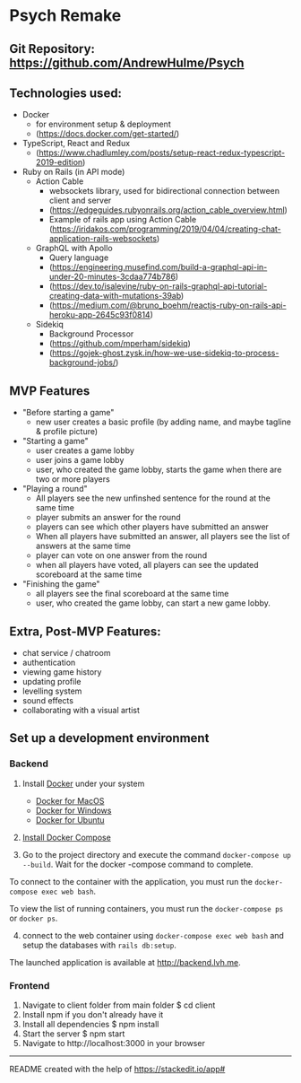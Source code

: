 # Psych Remake

## Git Repository: https://github.com/AndrewHulme/Psych

## Technologies used:

- Docker
  - for environment setup & deployment
  - (https://docs.docker.com/get-started/)
- TypeScript, React and Redux
  - (https://www.chadlumley.com/posts/setup-react-redux-typescript-2019-edition)
- Ruby on Rails (in API mode)
  - Action Cable
    - websockets library, used for bidirectional connection between client and server
    - (https://edgeguides.rubyonrails.org/action_cable_overview.html)
    - Example of rails app using Action Cable (https://iridakos.com/programming/2019/04/04/creating-chat-application-rails-websockets)
  - GraphQL with Apollo
    - Query language
    - (https://engineering.musefind.com/build-a-graphql-api-in-under-20-minutes-3cdaa774b786)
    - (https://dev.to/isalevine/ruby-on-rails-graphql-api-tutorial-creating-data-with-mutations-39ab)
    - (https://medium.com/@bruno_boehm/reactjs-ruby-on-rails-api-heroku-app-2645c93f0814)
  - Sidekiq
    - Background Processor
    - (https://github.com/mperham/sidekiq)
    - (https://gojek-ghost.zysk.in/how-we-use-sidekiq-to-process-background-jobs/)

## MVP Features

- "Before starting a game"
  - new user creates a basic profile (by adding name, and maybe tagline & profile picture)
- "Starting a game"
  - user creates a game lobby
  - user joins a game lobby
  - user, who created the game lobby, starts the game when there are two or more players
- "Playing a round"
  - All players see the new unfinshed sentence for the round at the same time
  - player submits an answer for the round
  - players can see which other players have submitted an answer
  - When all players have submitted an answer, all players see the list of answers at the same time
  - player can vote on one answer from the round
  - when all players have voted, all players can see the updated scoreboard at the same time
- "Finishing the game"
  - all players see the final scoreboard at the same time
  - user, who created the game lobby, can start a new game lobby.

## Extra, Post-MVP Features:

- chat service / chatroom
- authentication
- viewing game history
- updating profile
- levelling system
- sound effects
- collaborating with a visual artist

## Set up a development environment

### Backend

1. Install [Docker](https://docs.docker.com/install/) under your system

   - [Docker for MacOS](https://docs.docker.com/docker-for-mac/install/)
   - [Docker for Windows](https://docs.docker.com/docker-for-windows/install/)
   - [Docker for Ubuntu](https://docs.docker.com/install/linux/docker-ce/ubuntu/)

2. [Install Docker Compose](https://docs.docker.com/compose/install/)

3. Go to the project directory and execute the command `docker-compose up --build`.
   Wait for the docker -compose command to complete.

To connect to the container with the application, you must run the `docker-compose exec web bash`.

To view the list of running containers, you must run the `docker-compose ps` or `docker ps`.

4. connect to the web container using `docker-compose exec web bash` and setup the databases with `rails db:setup`.

The launched application is available at http://backend.lvh.me.

### Frontend

1. Navigate to client folder from main folder \$ cd client
2. Install npm if you don't already have it
3. Install all dependencies \$ npm install
4. Start the server \$ npm start
5. Navigate to http://localhost:3000 in your browser

---

README created with the help of https://stackedit.io/app#
